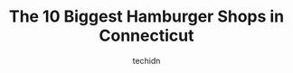 ---
layout: ampstory
image: https://i0.wp.com/paketmu.com/wp-content/uploads/2023/06/smashburger-0-in-connecticut-1686369697.jpeg?resize=640,853
author: techidn
featured: false
description: Explore the diverse Hamburger Shop scene in Connecticut, home to an incredible selection of 10 establishments catering to every taste. Whether youre in search of iconic favorites or undisco
title: The 10 Biggest Hamburger Shops in Connecticut
cover:
   title: The 10 Biggest Hamburger Shops in Connecticut
   subtitle: RICKPATE
   background: https://paketmu.com/wp-content/uploads/2023/06/smashburger-0-in-connecticut-1686369697.jpeg

pages: 
 - layout: thirds
   top: <h1>#1 Louis Lunch</h1>
   bottom: "<p>I have to apologize to the owners for not believing the burgers would be good based on two things - the videos and pics of how the burgers are made and the comments from o</p>"
   background: https://paketmu.com/wp-content/uploads/2023/06/smashburger-1-in-connecticut-1686369698.jpeg
   backgroundblur: true
 - layout: thirds
   top: <h1>#2 Shake Shack New Haven</h1>
   bottom: "<p>Their food is really good, their burgers and hot dogs.Fresh lettuce and tomatoes on the burgers and the bacon is crispy and tasteful.  Love their bacon hot dog!!Their sha</p>"
   background: https://paketmu.com/wp-content/uploads/2023/06/smashburger-2-in-connecticut-1686369700.jpeg
   cta:
      link: https://paketmu.com/the-10-biggest-hamburger-shops-in-connecticut/
      text: The 10 Biggest Hamburger Shops in Connecticut
 - layout: thirds
   top: <h1>#3 Teds Restaurant</h1>
   bottom: "<p>Great experience. Best burger Ive ever had. I ordered the Hot and Spicy. You can order a special like I did or build your own. Cajun fries were perfectly cooked. Great s</p>"
   background: https://paketmu.com/wp-content/uploads/2023/06/smashburger-3-in-connecticut-1686369701.png
   cta:
      link: https://paketmu.com/the-10-biggest-hamburger-shops-in-connecticut/
      text: The 10 Biggest Hamburger Shops in Connecticut
 - layout: thirds
   top: <h1>#4 Max Burger CT</h1>
   bottom: "<p>124 LaSalle Rd, West Hartford, CT 06107, United States</p>"
   background: https://images.unsplash.com/photo-1534312527009-56c7016453e6?ixlib=rb-4.0.3&ixid=MnwxMjA3fDB8MHxwaG90by1wYWdlfHx8fGVufDB8fHx8&auto=format&fit=crop&w=640&h=853&q=80
   cta:
      link: https://paketmu.com/the-10-biggest-hamburger-shops-in-connecticut/
      text: The 10 Biggest Hamburger Shops in Connecticut
 - layout: thirds
   top: <h1>#5 Red Robin Gourmet Burgers and Brews</h1>
   bottom: "<p>1509 New Britain Ave, West Hartford, CT 06110, United States</p>"
   background: https://images.unsplash.com/photo-1567095761054-7a02e69e5c43?ixlib=rb-4.0.3&ixid=MnwxMjA3fDB8MHxwaG90by1wYWdlfHx8fGVufDB8fHx8&auto=format&fit=crop&w=640&h=853&q=80
   cta:
      link: https://paketmu.com/the-10-biggest-hamburger-shops-in-connecticut/
      text: The 10 Biggest Hamburger Shops in Connecticut
 - layout: thirds
   top: <h1>#6 MOOYAH Burgers, Fries & Shakes</h1>
   bottom: "<p>24 Fenn Rd, Newington, CT 06111, United States</p>"
   background: https://images.unsplash.com/photo-1580610447943-1bfbef5efe07?ixlib=rb-4.0.3&ixid=MnwxMjA3fDB8MHxwaG90by1wYWdlfHx8fGVufDB8fHx8&auto=format&fit=crop&w=640&h=853&q=80
   cta:
      link: https://paketmu.com/the-10-biggest-hamburger-shops-in-connecticut/
      text: The 10 Biggest Hamburger Shops in Connecticut
 - layout: thirds
   top: <h1>#7 GoldBurgers</h1>
   bottom: "<p>1096 Main St, Newington, CT 06111, United States</p>"
   background: https://images.unsplash.com/photo-1574169208507-84376144848b?ixlib=rb-4.0.3&ixid=MnwxMjA3fDB8MHxwaG90by1wYWdlfHx8fGVufDB8fHx8&auto=format&fit=crop&w=640&h=853&q=80
   cta:
      link: https://paketmu.com/the-10-biggest-hamburger-shops-in-connecticut/
      text: The 10 Biggest Hamburger Shops in Connecticut
 - layout: thirds
   middle: Continue reading...
   background: https://images.unsplash.com/photo-1620421680010-0766ff230392?ixlib=rb-4.0.3&ixid=MnwxMjA3fDB8MHxwaG90by1wYWdlfHx8fGVufDB8fHx8&auto=format&fit=crop&w=640&h=853&q=80
   cta:
      link: https://paketmu.com/the-10-biggest-hamburger-shops-in-connecticut/
      text: The 10 Biggest Hamburger Shops in Connecticut
      
---